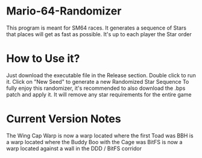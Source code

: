 # Mario-64-Randomizer
This program is meant for SM64 races. It generates a sequence of Stars that places will get as fast as possible. It's up to each player the Star order

# How to Use it?
Just download the executable file in the Release section. Double click to run it. Click on "New Seed" to generate a new Randomized Star Sequence
To fully enjoy this randomizer, it's recommended to also download the .bps patch and apply it. It will remove any star requirements for the entire game

# Current Version Notes
The Wing Cap Warp is now a warp located where the first Toad was
BBH is a warp located where the Buddy Boo with the Cage was
BitFS is now a warp located against a wall in the DDD / BitFS corridor
